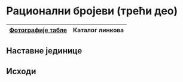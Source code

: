 # Рационални бројеви (трећи део)

| [Фотографије табле](https://photos.app.goo.gl/WeTe4CR8aZzSTvSh6) | Каталог линкова
| --- | --- |

## Наставне јединице

## Исходи
